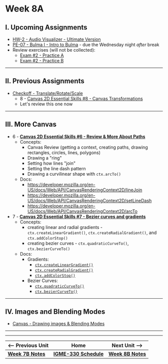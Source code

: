 # Week 8A

## I. Upcoming Assignments
- [HW-2 - Audio Visualizer - Ultimate Version](../hw/hw-2.md)
- [PE-07 - Bulma I - Intro to Bulma](../pe/pe-07.md) - due the Wednesday night *after* break
- Review exercises (will not be collected):
  - [Exam #2 - Practice A](../notes/exam-2-practice-A.md)
  - [Exam #2 - Practice B](../notes/exam-2-practice-B.md)

<hr>

## II. Previous Assignments
- [Checkoff - Translate/Rotate/Scale](07B.md#v-checkoff---translaterotatescale)
  - 8 - [Canvas 2D Essential Skills #8 - Canvas Transformations](https://github.com/tonethar/IGME-330-Master/blob/master/notes/8-canvas-transformations.md)
  - Let's review this one now

<hr>

## III. More Canvas
- 6 - [**Canvas 2D Essential Skills #6 - Review & More About Paths**](https://github.com/tonethar/IGME-330-Master/blob/master/notes/6-review-and-more-about-paths.md)
  - Concepts:
    - Canvas Review (getting a context, creating paths, drawing rectangles, circles, lines, polygons)
    - Drawing a "ring"
    - Setting how lines "join"
    - Setting the line dash pattern
    - Drawing a curvilinear shape with `ctx.arcTo()`
  - Docs:
    - https://developer.mozilla.org/en-US/docs/Web/API/CanvasRenderingContext2D/lineJoin
    - https://developer.mozilla.org/en-US/docs/Web/API/CanvasRenderingContext2D/setLineDash
    - https://developer.mozilla.org/en-US/docs/Web/API/CanvasRenderingContext2D/arcTo
- 7 - [**Canvas 2D Essential Skills #7 - Bezier curves and gradients**](https://github.com/tonethar/IGME-330-Master/blob/master/notes/7-bezier-curves-and-gradients.md)
  - Concepts:
    - creating linear and radial gradients - `ctx.createLinearGradient()`, `ctx.createRadialGradient()`, and `ctx.addColorStop()`
    - creating bezier curves - `ctx.quadraticCurveTo()`, `ctx.bezierCurveTo()`
   - Docs:
     - Gradients:
       - [`ctx.createLinearGradient()`](https://developer.mozilla.org/en-US/docs/Web/API/CanvasRenderingContext2D/createLinearGradient)
       - [`ctx.createRadialGradient()`](https://developer.mozilla.org/en-US/docs/Web/API/CanvasRenderingContext2D/createRadialGradient)
       - [`ctx.addColorStop()`](https://developer.mozilla.org/en-US/docs/Web/API/CanvasGradient/addColorStop)
     - Bezier Curves:
       - [`ctx.quadraticCurveTo()`](https://developer.mozilla.org/en-US/docs/Web/API/CanvasRenderingContext2D/quadraticCurveTo)
       - [`ctx.bezierCurveTo()`](https://developer.mozilla.org/en-US/docs/Web/API/CanvasRenderingContext2D/bezierCurveTo)

<hr>

## IV. Images and Blending Modes

- [Canvas - Drawing images & Blending Modes](https://github.com/tonethar/IGME-330-Master/blob/master/notes/canvas-5.md)

<hr><hr>


| <-- Previous Unit | Home | Next Unit -->
| --- | --- | --- 
| [**Week 7B Notes**](07B.md)  |  [**IGME-330 Schedule**](../schedule.md) | [**Week 8B Notes**](08B.md)
